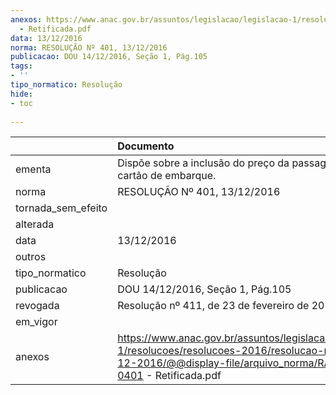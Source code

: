 ```yaml
---
anexos: https://www.anac.gov.br/assuntos/legislacao/legislacao-1/resolucoes/resolucoes-2016/resolucao-no-401-13-12-2016/@@display-file/arquivo_norma/RA2016-0401
  - Retificada.pdf
data: 13/12/2016
norma: RESOLUÇÃO Nº 401, 13/12/2016
publicacao: DOU 14/12/2016, Seção 1, Pág.105
tags:
- ''
tipo_normatico: Resolução
hide: 
- toc 
 
---
```


|                    | Documento                                                                                                                                                                 |
|:-------------------|:--------------------------------------------------------------------------------------------------------------------------------------------------------------------------|
| ementa             | Dispõe sobre a inclusão do preço da passagem aérea no cartão de embarque.                                                                                                 |
| norma              | RESOLUÇÃO Nº 401, 13/12/2016                                                                                                                                              |
| tornada_sem_efeito |                                                                                                                                                                           |
| alterada           |                                                                                                                                                                           |
| data               | 13/12/2016                                                                                                                                                                |
| outros             |                                                                                                                                                                           |
| tipo_normatico     | Resolução                                                                                                                                                                 |
| publicacao         | DOU 14/12/2016, Seção 1, Pág.105                                                                                                                                          |
| revogada           | Resolução nº 411, de 23 de fevereiro de 2017.                                                                                                                             |
| em_vigor           |                                                                                                                                                                           |
| anexos             | https://www.anac.gov.br/assuntos/legislacao/legislacao-1/resolucoes/resolucoes-2016/resolucao-no-401-13-12-2016/@@display-file/arquivo_norma/RA2016-0401 - Retificada.pdf |